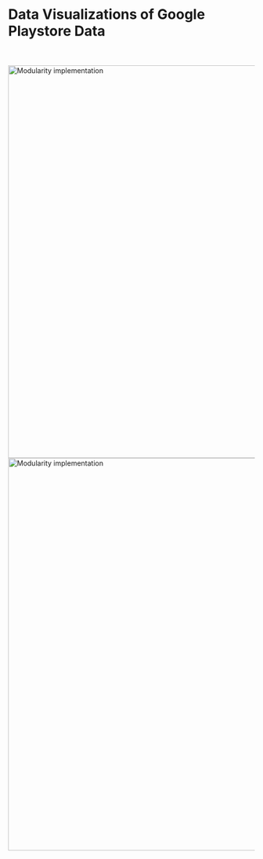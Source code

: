 

# Data Visualizations of Google Playstore Data


<br>
<br>
<img align ="center" src="https://user-images.githubusercontent.com/43070131/56471231-af522d80-6415-11e9-925e-5b4926c33ddf.jpg" alt="Modularity implementation" width="800"> 

<img src="https://user-images.githubusercontent.com/43070131/56471256-09eb8980-6416-11e9-9d3a-391def949f12.jpg" alt="Modularity implementation" width="800"> 



